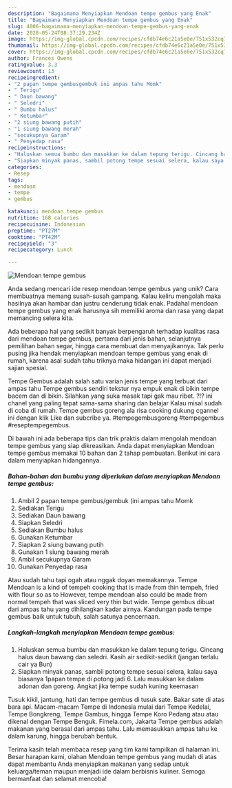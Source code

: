 ```yaml
---
description: "Bagaimana Menyiapkan Mendoan tempe gembus yang Enak"
title: "Bagaimana Menyiapkan Mendoan tempe gembus yang Enak"
slug: 4006-bagaimana-menyiapkan-mendoan-tempe-gembus-yang-enak
date: 2020-05-24T08:37:29.234Z
image: https://img-global.cpcdn.com/recipes/cfdb74e6c21a5e0e/751x532cq70/mendoan-tempe-gembus-foto-resep-utama.jpg
thumbnail: https://img-global.cpcdn.com/recipes/cfdb74e6c21a5e0e/751x532cq70/mendoan-tempe-gembus-foto-resep-utama.jpg
cover: https://img-global.cpcdn.com/recipes/cfdb74e6c21a5e0e/751x532cq70/mendoan-tempe-gembus-foto-resep-utama.jpg
author: Frances Owens
ratingvalue: 3.3
reviewcount: 13
recipeingredient:
- "2 papan tempe gembusgembuk ini ampas tahu Momk"
- " Terigu"
- " Daun bawang"
- " Seledri"
- " Bumbu halus"
- " Ketumbar"
- "2 siung bawang putih"
- "1 siung bawang merah"
- "secukupnya Garam"
- " Penyedap rasa"
recipeinstructions:
- "Haluskan semua bumbu dan masukkan ke dalam tepung terigu. Cincang halus daun bawang dan seledri. Kasih air sedikit-sedikit (jangan terlalu cair ya Bun)"
- "Siapkan minyak panas, sambil potong tempe sesuai selera, kalau saya biasanya 1papan tempe di potong jadi 6. Lalu masukkan ke dalam adonan dan goreng. Angkat jika tempe sudah kuning keemasan"
categories:
- Resep
tags:
- mendoan
- tempe
- gembus

katakunci: mendoan tempe gembus 
nutrition: 168 calories
recipecuisine: Indonesian
preptime: "PT27M"
cooktime: "PT42M"
recipeyield: "3"
recipecategory: Lunch

---
```



![Mendoan tempe gembus](https://img-global.cpcdn.com/recipes/cfdb74e6c21a5e0e/751x532cq70/mendoan-tempe-gembus-foto-resep-utama.jpg)

Anda sedang mencari ide resep mendoan tempe gembus yang unik? Cara membuatnya memang susah-susah gampang. Kalau keliru mengolah maka hasilnya akan hambar dan justru cenderung tidak enak. Padahal mendoan tempe gembus yang enak harusnya sih memiliki aroma dan rasa yang dapat memancing selera kita.

Ada beberapa hal yang sedikit banyak berpengaruh terhadap kualitas rasa dari mendoan tempe gembus, pertama dari jenis bahan, selanjutnya pemilihan bahan segar, hingga cara membuat dan menyajikannya. Tak perlu pusing jika hendak menyiapkan mendoan tempe gembus yang enak di rumah, karena asal sudah tahu triknya maka hidangan ini dapat menjadi sajian spesial.

Tempe Gembus adalah salah satu varian jenis tempe yang terbuat dari ampas tahu Tempe gembus sendiri tekstur nya empuk enak di bikin tempe bacem dan di bikin. Silahkan yang suka masak tapi gak mau ribet. ?!? ini chanel yang paling tepat sama-sama sharing dan belajar Kalau misal sudah di coba di rumah. Tempe gembus goreng ala risa cooking dukung cgannel ini dengan klik Like dan subcribe ya. #tempegembusgoreng #tempegembus #reseptempegembus.


Di bawah ini ada beberapa tips dan trik praktis dalam mengolah mendoan tempe gembus yang siap dikreasikan. Anda dapat menyiapkan Mendoan tempe gembus memakai 10 bahan dan 2 tahap pembuatan. Berikut ini cara dalam menyiapkan hidangannya.

<!--inarticleads1-->

##### Bahan-bahan dan bumbu yang diperlukan dalam menyiapkan Mendoan tempe gembus:

1. Ambil 2 papan tempe gembus/gembuk (ini ampas tahu Momk
1. Sediakan  Terigu
1. Sediakan  Daun bawang
1. Siapkan  Seledri
1. Sediakan  Bumbu halus
1. Gunakan  Ketumbar
1. Siapkan 2 siung bawang putih
1. Gunakan 1 siung bawang merah
1. Ambil secukupnya Garam
1. Gunakan  Penyedap rasa


Atau sudah tahu tapi ogah atau nggak doyan memakannya. Tempe Mendoan is a kind of tempeh cooking that is made from thin tempeh, fried with flour so as to However, tempe mendoan also could be made from normal tempeh that was sliced very thin but wide. Tempe gembus dibuat dari ampas tahu yang dihilangkan kadar airnya. Kandungan pada tempe gembus baik untuk tubuh, salah satunya pencernaan. 

<!--inarticleads2-->

##### Langkah-langkah menyiapkan Mendoan tempe gembus:

1. Haluskan semua bumbu dan masukkan ke dalam tepung terigu. Cincang halus daun bawang dan seledri. Kasih air sedikit-sedikit (jangan terlalu cair ya Bun)
1. Siapkan minyak panas, sambil potong tempe sesuai selera, kalau saya biasanya 1papan tempe di potong jadi 6. Lalu masukkan ke dalam adonan dan goreng. Angkat jika tempe sudah kuning keemasan


Tusuk kikil, jantung, hati dan tempe gembus di tusuk sate. Bakar sate di atas bara api. Macam-macam Tempe di Indonesia mulai dari Tempe Kedelai, Tempe Bongkreng, Tempe Gambus, hingga Tempe Koro Pedang atau atau dikenal dengan Tempe Benguk. Fimela.com, Jakarta Tempe gembus adalah makanan yang berasal dari ampas tahu. Lalu memasukkan ampas tahu ke dalam karung, hingga berubah bentuk. 

Terima kasih telah membaca resep yang tim kami tampilkan di halaman ini. Besar harapan kami, olahan Mendoan tempe gembus yang mudah di atas dapat membantu Anda menyiapkan makanan yang sedap untuk keluarga/teman maupun menjadi ide dalam berbisnis kuliner. Semoga bermanfaat dan selamat mencoba!
